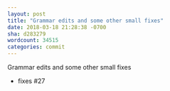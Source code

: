 ```yaml
---
layout: post
title: "Grammar edits and some other small fixes"
date: 2018-03-18 21:28:38 -0700
sha: d283279
wordcount: 34515
categories: commit
---
```

Grammar edits and some other small fixes

- fixes #27
